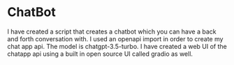 # ChatBot

I have created a script that creates a chatbot which you can have a back and forth conversation with.
I used an openapi import in order to create my chat app api. The model is chatgpt-3.5-turbo.
I have created a web UI of the chatapp api using a built in open source UI called gradio as well.
